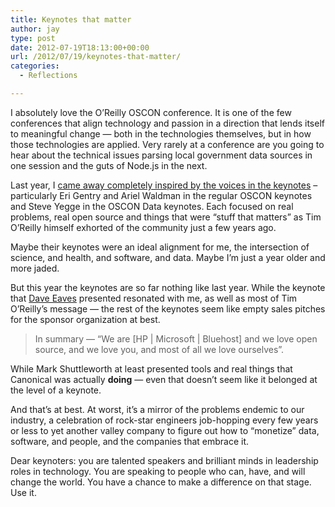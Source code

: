 ```yaml
---
title: Keynotes that matter
author: jay
type: post
date: 2012-07-19T18:13:00+00:00
url: /2012/07/19/keynotes-that-matter/
categories:
  - Reflections

---
```

I absolutely love the O’Reilly OSCON conference. It is one of the few conferences that align technology and passion in a direction that lends itself to meaningful change — both in the technologies themselves, but in how those technologies are applied. Very rarely at a conference are you going to hear about the technical issues parsing local government data sources in one session and the guts of Node.js in the next.

Last year, I [came away completely inspired by the voices in the keynotes][1] – particularly Eri Gentry and Ariel Waldman in the regular OSCON keynotes and Steve Yegge in the OSCON Data keynotes. Each focused on real problems, real open source and things that were “stuff that matters” as Tim O’Reilly himself exhorted of the community just a few years ago.

Maybe their keynotes were an ideal alignment for me, the intersection of science, and health, and software, and data. Maybe I’m just a year older and more jaded.

But this year the keynotes are so far nothing like last year. While the keynote that [Dave Eaves][2] presented resonated with me, as well as most of Tim O’Reilly’s message — the rest of the keynotes seem like empty sales pitches for the sponsor organization at best.

> In summary — “We are [HP | Microsoft | Bluehost] and we love open source, and we love you, and most of all we love ourselves”.

While Mark Shuttleworth at least presented tools and real things that Canonical was actually **doing** — even that doesn’t seem like it belonged at the level of a keynote.

And that’s at best. At worst, it’s a mirror of the problems endemic to our industry, a celebration of rock-star engineers job-hopping every few years or less to yet another valley company to figure out how to “monetize” data, software, and people, and the companies that embrace it.

Dear keynoters: you are talented speakers and brilliant minds in leadership roles in technology. You are speaking to people who can, have, and will change the world. You have a chance to make a difference on that stage. Use it.

 [1]: https://rambleon.org/2011/08/03/doing-something-changes-how-we-see-it/
 [2]: http://eaves.ca/about/